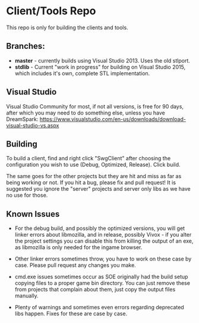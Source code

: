# Client/Tools Repo

This repo is only for building the clients and tools. 

## Branches:

* **master** - currently builds using Visual Studio 2013. Uses the old stlport.
* **stdlib** - Current "work in progress" for building on Visual Studio 2015, which includes it's own, complete STL implementation.

## Visual Studio

Visual Studio Community for most, if not all versions, is free for 90 days, after which you may need to do something else, unless you have DreamSpark: https://www.visualstudio.com/en-us/downloads/download-visual-studio-vs.aspx

## Building

To build a client, find and right click "SwgClient" after choosing the configuration you wish to use (Debug, Optimized, Release). Click build.

The same goes for the other projects but they are hit and miss as far as being working or not. If you hit a bug, please fix and pull request! It is suggested you ignore the "server" projects and server only libs as we have no use for those.

## Known Issues

* For the debug build, and possibly the optimized versions, you will get linker errors about libmozilla, and in release, possibly Vivox - if you alter the project settings you can disable this from killing the output of an exe, as libmozilla is only needed for the ingame browser.

* Other linker errors sometimes throw, you have to work on these case by case. Please pull request any changes you make.

* cmd.exe issues sometimes occur as SOE originally had the build setup copying files to a proper game bin directory. You can just remove these from projects that complain about them, just copy the output files manually.

* Plenty of warnings and sometimes even errors regarding deprecated libs happen. Fixes for these are case by case.
